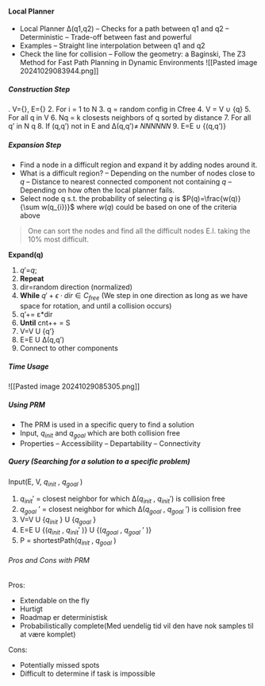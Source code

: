 
#### Local Planner
* Local Planner ∆(q1,q2)
	– Checks for a path between q1 and q2
	– Deterministic
	– Trade-off between fast and powerful
* Examples
	– Straight line interpolation between q1 and q2
* Check the line for collision
	– Follow the geometry:
		a Baginski, The Z3 Method for Fast Path Planning in Dynamic Environments
![[Pasted image 20241029083944.png]]

##### Construction Step
. V={}, E={}
2. For i = 1 to N
3. q = random config in Cfree
4. V = V ∪ {q}
5. For all q in V
6. Nq = k closests neighbors of q sorted by distance
7. For all q’ in N q
8. If (q,q’) not in E and Δ(q,q’)≠ 𝑁𝑁𝑁𝑁𝑁𝑁
9. E=E ∪ {(q,q’)}

##### Expansion Step
* Find a node in a difficult region and expand it by adding nodes around it.
* What is a difficult region?
	– Depending on the number of nodes close to $q$
	– Distance to nearest connected component not containing $q$
	– Depending on how often the local planner fails.
* Select node q s.t. the probability of selecting $q$ is
$P(q)=\frac{w(q)}{\sum w(q_{i})}$ where $w(q)$ could be based on one of the criteria above

> One can sort the nodes and find all the difficult nodes E.I. taking the $10\%$ most difficult.

**Expand(q)**
1. $q'$=$q$;
2. **Repeat**
3. dir=random direction (normalized)
4. **While** $q'+\epsilon \cdot dir \in C_{free}$ (We step in one direction as long as we have space for rotation, and until a collision occurs)
5. q’+= ε*dir
6. **Until** cnt++ = S
7. V=V U {q’}
8. E=E U Δ(q,q’)
9. Connect to other components

##### Time Usage
![[Pasted image 20241029085305.png]]

##### Using PRM
* The PRM is used in a specific query to find a solution
* Input, $q_{init}$ and $q_{goal}$ which are both collision free
* Properties
	– Accessibility
	– Departability
	– Connectivity

##### Query (Searching for a solution to a specific problem)
Input(E, V, $q_{init}$ , $q_{goal}$ )
1. $q_{init}'$ = closest neighbor for which Δ($q_{init}$ , $q_{init}'$) is collision free
2. $q_{goal}$ ’ = closest neighbor for which Δ($q_{goal}$ ,  $q_{goal}$ ’) is collision free
3. V=V U {$q_{init}$ } U {$q_{goal}$ }
4. E=E U {($q_{init}$ , $q_{init}'$  )} U {($q_{goal}$ , $q_{goal}$ ’ )}
5. P = shortestPath($q_{init}$ , $q_{goal}$ )

###### Pros and Cons with PRM
Pros:
* Extendable on the fly
* Hurtigt
* Roadmap er deterministisk
* Probabilistically complete(Med uendelig tid vil den have nok samples til at være komplet)

Cons:
* Potentially missed spots
* Difficult to determine if task is impossible